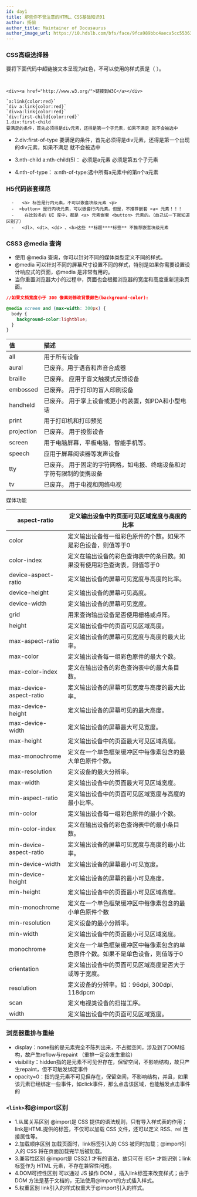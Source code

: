 ```yaml
---
id: day1
title: 那些你不曾注意的HTML、CSS基础知识01
author: 扬俏
author_title: Maintainer of Docusaurus
author_image_url: https://i0.hdslb.com/bfs/face/9fca989bbc4aeca5cc553631c3849fdef95deea6.jpg@72w_72h_1c.webp
---
```

<!--truncate-->
### CSS高级选择器

要将下面代码中超链接文本呈现为红色，不可以使用的样式表是（      ）。

```


<div><a href="http://www.w3.org/">链接到W3C</a></div>

`a:link{color:red}`
`div a:link{color:red}`
`div>a:link{color:red}`
`div:first-child{color:red}`
1.div:first-child
要满足的条件，首先必须得是div元素，还得是第一个子元素，如果不满足 就不会被选中
```

- 2.div:first-of-type
  要满足的条件，首先必须得是div元素，还得是第一个出现的div元素，如果不满足 就不会被选中
- 3.nth-child
  a:nth-child(5)： 必须是a元素 必须是第五个子元素

- 4.nth-of-type：
  a:nth-of-type:选中所有a元素中的第n个a元素



### H5代码嵌套规范

```
  -   <a> 标签是行内元素，不可以嵌套块级元素 <p>  
  -  <button> 是行内块元素，可以嵌套行内元素。但是，不推荐嵌套 <a> 元素！！！ 
  -    在比较多的 UI 库中，都是 <a> 元素嵌套 <button> 元素的。（自己试一下就知道区别了） 
  -   <dl>、<dt>、<dd> 、<h>这些 **标题****标签** 不推荐嵌套块级元素
```

### CSS3 @media 查询

- 使用 @media 查询，你可以针对不同的媒体类型定义不同的样式。
- @media 可以针对不同的屏幕尺寸设置不同的样式，特别是如果你需要设置设计响应式的页面，@media 是非常有用的。
- 当你重置浏览器大小的过程中，页面也会根据浏览器的宽度和高度重新渲染页面。

```css
//如果文档宽度小于 300 像素则修改背景颜色(background-color):

@media screen and (max-width: 300px) {
  body {
    background-color:lightblue;
  }
}
```

| 值         | 描述                                                         |
| :--------- | :----------------------------------------------------------- |
| all        | 用于所有设备                                                 |
| aural      | 已废弃。用于语音和声音合成器                                 |
| braille    | 已废弃。 应用于盲文触摸式反馈设备                            |
| embossed   | 已废弃。 用于打印的盲人印刷设备                              |
| handheld   | 已废弃。 用于掌上设备或更小的装置，如PDA和小型电话           |
| print      | 用于打印机和打印预览                                         |
| projection | 已废弃。 用于投影设备                                        |
| screen     | 用于电脑屏幕，平板电脑，智能手机等。                         |
| speech     | 应用于屏幕阅读器等发声设备                                   |
| tty        | 已废弃。 用于固定的字符网格，如电报、终端设备和对字符有限制的便携设备 |
| tv         | 已废弃。 用于电视和网络电视                                  |

媒体功能

| aspect-ratio            | 定义输出设备中的页面可见区域宽度与高度的比率                 |
| ----------------------- | ------------------------------------------------------------ |
| color                   | 定义输出设备每一组彩色原件的个数。如果不是彩色设备，则值等于0 |
| color-index             | 定义在输出设备的彩色查询表中的条目数。如果没有使用彩色查询表，则值等于0 |
| device-aspect-ratio     | 定义输出设备的屏幕可见宽度与高度的比率。                     |
| device-height           | 定义输出设备的屏幕可见高度。                                 |
| device-width            | 定义输出设备的屏幕可见宽度。                                 |
| grid                    | 用来查询输出设备是否使用栅格或点阵。                         |
| height                  | 定义输出设备中的页面可见区域高度。                           |
| max-aspect-ratio        | 定义输出设备的屏幕可见宽度与高度的最大比率。                 |
| max-color               | 定义输出设备每一组彩色原件的最大个数。                       |
| max-color-index         | 定义在输出设备的彩色查询表中的最大条目数。                   |
| max-device-aspect-ratio | 定义输出设备的屏幕可见宽度与高度的最大比率。                 |
| max-device-height       | 定义输出设备的屏幕可见的最大高度。                           |
| max-device-width        | 定义输出设备的屏幕最大可见宽度。                             |
| max-height              | 定义输出设备中的页面最大可见区域高度。                       |
| max-monochrome          | 定义在一个单色框架缓冲区中每像素包含的最大单色原件个数。     |
| max-resolution          | 定义设备的最大分辨率。                                       |
| max-width               | 定义输出设备中的页面最大可见区域宽度。                       |
| min-aspect-ratio        | 定义输出设备中的页面可见区域宽度与高度的最小比率。           |
| min-color               | 定义输出设备每一组彩色原件的最小个数。                       |
| min-color-index         | 定义在输出设备的彩色查询表中的最小条目数。                   |
| min-device-aspect-ratio | 定义输出设备的屏幕可见宽度与高度的最小比率。                 |
| min-device-width        | 定义输出设备的屏幕最小可见宽度。                             |
| min-device-height       | 定义输出设备的屏幕的最小可见高度。                           |
| min-height              | 定义输出设备中的页面最小可见区域高度。                       |
| min-monochrome          | 定义在一个单色框架缓冲区中每像素包含的最小单色原件个数       |
| min-resolution          | 定义设备的最小分辨率。                                       |
| min-width               | 定义输出设备中的页面最小可见区域宽度。                       |
| monochrome              | 定义在一个单色框架缓冲区中每像素包含的单色原件个数。如果不是单色设备，则值等于0 |
| orientation             | 定义输出设备中的页面可见区域高度是否大于或等于宽度。         |
| resolution              | 定义设备的分辨率。如：96dpi, 300dpi, 118dpcm                 |
| scan                    | 定义电视类设备的扫描工序。                                   |
| width                   | 定义输出设备中的页面可见区域宽度。                           |

### 浏览器重排与重绘

-  display：none指的是元素完全不陈列出来，不占据空间，涉及到了DOM结构，故产生reflow与repaint （重排一定会发生重绘）
-   visibility：hidden指的是元素不可见但存在，保留空间，不影响结构，故只产生repaint，但不可触发绑定事件 
-   opacity=0：指的是元素不可见但存在，保留空间，不影响结构，并且，如果该元素已经绑定一些事件，如click事件，那么点击该区域，也能触发点击事件的

###  `<link>`和@import区别

- 1.从属关系区别 @import是 CSS 提供的语法规则，只有导入样式表的作用；link是HTML提供的标签，不仅可以加载 CSS 文件，还可以定义 RSS、rel 连接属性等。
-   2.加载顺序区别 加载页面时，link标签引入的 CSS 被同时加载；@import引入的 CSS 将在页面加载完毕后被加载。 
-  3.兼容性区别 @import是 CSS2.1 才有的语法，故只可在 IE5+ 才能识别；link标签作为 HTML 元素，不存在兼容性问题。 
-  4.DOM可控性区别 可以通过 JS 操作 DOM ，插入link标签来改变样式；由于 DOM 方法是基于文档的，无法使用@import的方式插入样式。
-   5.权重区别 link引入的样式权重大于@import引入的样式。 